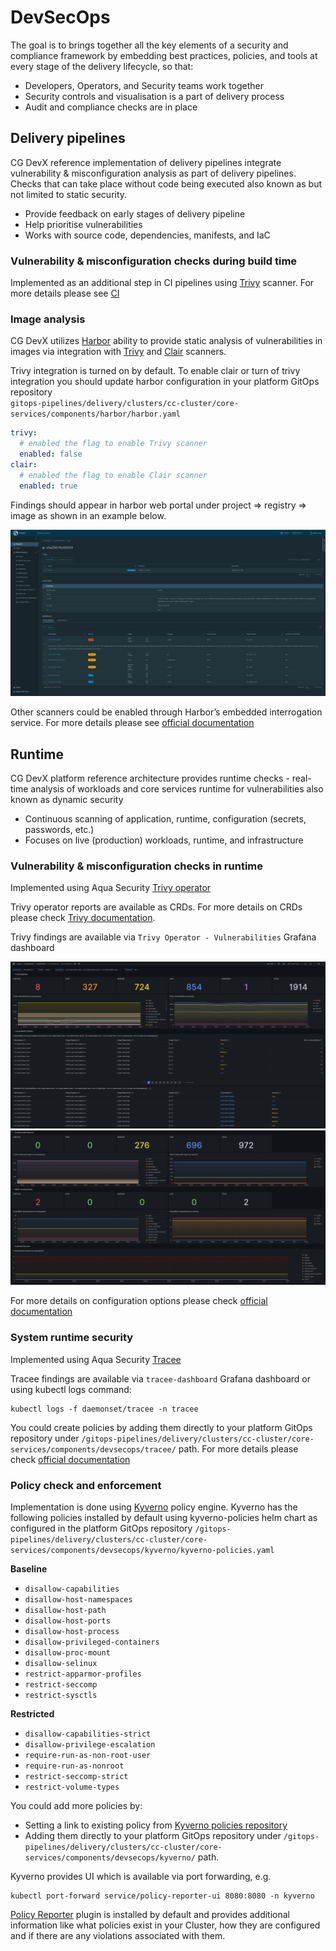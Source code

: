 # DevSecOps

The goal is to brings together all the key elements of a security and compliance framework by embedding best practices,
policies, and tools at every stage of the delivery lifecycle, so that:

- Developers, Operators, and Security teams work together
- Security controls and visualisation is a part of delivery process
- Audit and compliance checks are in place

## Delivery pipelines

CG DevX reference implementation of delivery pipelines integrate vulnerability & misconfiguration analysis as part of
delivery pipelines.
Checks that can take place without code being executed also known as but not limited to static security.

- Provide feedback on early stages of delivery pipeline
- Help prioritise vulnerabilities
- Works with source code, dependencies, manifests, and IaC

### Vulnerability & misconfiguration checks during build time

Implemented as an additional step in CI pipelines using [Trivy](https://github.com/aquasecurity/trivy) scanner. For more
details please see [CI](../../developers_guide/ci/trivy.md)

### Image analysis

CG DevX utilizes [Harbor](https://goharbor.io/) ability to provide static analysis of vulnerabilities in images via
integration with [Trivy](https://github.com/aquasecurity/trivy) and [Clair](https://github.com/coreos/clair) scanners.

Trivy integration is turned on by default. To enable clair or turn of trivy integration you should update harbor
configuration in your platform GitOps repository  
`gitops-pipelines/delivery/clusters/cc-cluster/core-services/components/harbor/harbor.yaml`

```yaml
trivy:
  # enabled the flag to enable Trivy scanner
  enabled: false
clair:
  # enabled the flag to enable Clair scanner
  enabled: true
```

Findings should appear in harbor web portal under project => registry => image as shown in an example below.

![harbor_workload_scanners.png](../../assets/harbor_workload_scanners.png)

Other scanners could be enabled through Harbor’s embedded interrogation service. For more details please
see [official documentation](https://goharbor.io/docs/2.0.0/install-config/harbor-compatibility-list/#scanner-adapters)

## Runtime

CG DevX platform reference architecture provides runtime checks - real-time analysis of workloads and core services
runtime for vulnerabilities also known as dynamic security

- Continuous scanning of application, runtime, configuration (secrets, passwords, etc.)
- Focuses on live (production) workloads, runtime, and infrastructure

### Vulnerability & misconfiguration checks in runtime

Implemented using Aqua Security [Trivy operator](https://github.com/aquasecurity/trivy-operator)

Trivy operator reports are available as CRDs. For more details on CRDs please
check [Trivy documentation](https://aquasecurity.github.io/trivy-operator/latest/docs/crds/).

Trivy findings are available via `Trivy Operator - Vulnerabilities` Grafana dashboard

![trivy_operator_vulnerabilities.png](../../assets/trivy_operator_vulnerabilities.png)
![trivy_operator_config_audit.png](../../assets/trivy_operator_config_audit.png)

For more details on configuration options please
check [official documentation](https://aquasecurity.github.io/trivy-operator/latest/getting-started/installation/configuration/)

### System runtime security

Implemented using Aqua Security [Tracee](https://github.com/aquasecurity/tracee)

Tracee findings are available via `tracee-dashboard` Grafana dashboard or using kubectl logs command:

```shell
kubectl logs -f daemonset/tracee -n tracee
```

You could create policies by adding them directly to your platform GitOps repository
under `/gitops-pipelines/delivery/clusters/cc-cluster/core-services/components/devsecops/tracee/` path.
For more details please
check [official documentation](https://aquasecurity.github.io/tracee/latest/docs/policies/usage/kubernetes/)

### Policy check and enforcement

Implementation is done using [Kyverno](https://kyverno.io/) policy engine. Kyverno has the following policies installed
by default using kyverno-policies helm chart as configured in the platform GitOps
repository `/gitops-pipelines/delivery/clusters/cc-cluster/core-services/components/devsecops/kyverno/kyverno-policies.yaml`

**Baseline**

- `disallow-capabilities`
- `disallow-host-namespaces`
- `disallow-host-path`
- `disallow-host-ports`
- `disallow-host-process`
- `disallow-privileged-containers`
- `disallow-proc-mount`
- `disallow-selinux`
- `restrict-apparmor-profiles`
- `restrict-seccomp`
- `restrict-sysctls`

**Restricted**

- `disallow-capabilities-strict`
- `disallow-privilege-escalation`
- `require-run-as-non-root-user`
- `require-run-as-nonroot`
- `restrict-seccomp-strict`
- `restrict-volume-types`

You could add more policies by:

- Setting a link to existing policy from [Kyverno policies repository](https://kyverno.io/policies/)
- Adding them directly to your platform GitOps repository
  under `/gitops-pipelines/delivery/clusters/cc-cluster/core-services/components/devsecops/kyverno/` path.

Kyverno provides UI which is available via port forwarding, e.g.

```shell
kubectl port-forward service/policy-reporter-ui 8080:8080 -n kyverno
```

[Policy Reporter](https://github.com/kyverno/policy-reporter-kyverno-plugin) plugin is installed by default and provides
additional information like what policies exist in your Cluster, how they are configured and if there are any violations
associated with them.

